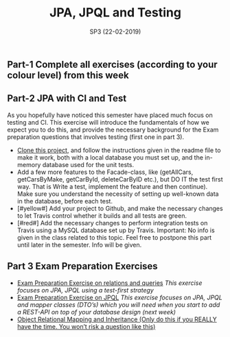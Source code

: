 ﻿---
title: "JPA, JPQL and Testing"
date: "SP3 (22-02-2019)"
isSP: true
---

## Part-1 Complete all exercises (according to your colour level) from this week

<!--PeriodExercises period2/week1 PeriodExercises--> 

## Part-2 JPA with CI and Test
As you hopefully have noticed this semester have placed much focus on testing and CI. 
This exercise will introduce the fundamentals of how we expect you to do this, and provide the necessary background 
for the Exam preparation questions that involves testing (first one in part 3).

- [Clone this project](https://github.com/cphdat3sem2019spring/plainJpaTemplate.git), and follow the instructions given in the readme file to make it work, 
both with a local database you must set up, and the in-memory database used for the unit tests.
- Add a few more features to the Facade-class, like (getAllCars, getCarsByMake, getCarById, deleteCarByID etc.), but DO IT the test first way. 
That is Write a test, implement the feature and then continue). Make sure you understand the necessity of setting up well-known data in the database, before each test.
- [#yellow#] Add your project to Github, and make the necessary changes to let Travis control whether it builds and all tests are green.
- [#red#] Add the necessary changes to perform integration tests on Travis using a MySQL database set up by Travis. Important: No info is given in the class related to this topic. Feel free to postpone this part until later in the semester. Info will be given.

## Part 3 Exam Preparation Exercises
<!--BEGIN exam-prep ##-->
- [Exam Preparation Exercise on relations and queries](https://docs.google.com/document/d/1K_7ljFtJCSFLJydyCldjhza2dtP2lJncBQrPtIDFyYE/edit?usp=sharing) *This exercise focuses on JPA, JPQL using a test-first strategy*
- [Exam Preparation Exercise on JPQL](https://docs.google.com/document/d/1bdYbb6ykTdpm8ea0B3CXz3J6kpQZF3bgPc0z4PCqKLc/edit?usp=sharing) *This exercise focuses on JPA, JPQL and mapper classes (DTO’s) which you will need when you start to add a REST-API on top of your database design  (next week)*
- [Object Relational Mapping and Inheritance (Only do this if you REALLY have the time. You won’t risk a question like this)](https://docs.google.com/document/d/1iDJAgxuzKkVmiaElVx4Pcsvhs7_D-R6CYAk8oOeJ52w/edit?usp=sharing) 

<!--END exam-prep ##-->